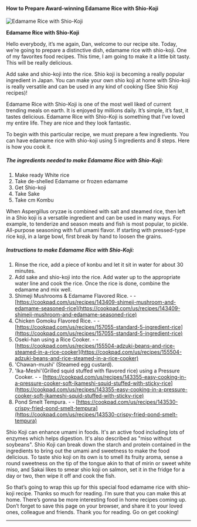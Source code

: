             

#### How to Prepare Award-winning Edamame Rice with Shio-Koji

![Edamame Rice with Shio-Koji](https://img-global.cpcdn.com/recipes/5645990792003584/751x532cq70/edamame-rice-with-shio-koji-recipe-main-photo.jpg)

**Edamame Rice with Shio-Koji**

Hello everybody, it’s me again, Dan, welcome to our recipe site. Today, we’re going to prepare a distinctive dish, edamame rice with shio-koji. One of my favorites food recipes. This time, I am going to make it a little bit tasty. This will be really delicious.

Add sake and shio-koji into the rice. Shio koji is becoming a really popular ingredient in Japan. You can make your own shio koji at home with Shio-koji is really versatile and can be used in any kind of cooking (See Shio Koji recipes)!

Edamame Rice with Shio-Koji is one of the most well liked of current trending meals on earth. It is enjoyed by millions daily. It’s simple, it’s fast, it tastes delicious. Edamame Rice with Shio-Koji is something that I’ve loved my entire life. They are nice and they look fantastic.

To begin with this particular recipe, we must prepare a few ingredients. You can have edamame rice with shio-koji using 5 ingredients and 8 steps. Here is how you cook it.

##### The ingredients needed to make Edamame Rice with Shio-Koji:

1.  Make ready White rice
2.  Take de-shelled Edamame or frozen edamame
3.  Get Shio-koji
4.  Take Sake
5.  Take cm Kombu

When Aspergillus oryzae is combined with salt and steamed rice, then left in a Shio koji is a versatile ingredient and can be used in many ways. For example, to tenderize and season meats and fish is most popular, to pickle. All-purpose seasoning with full umami flavor. If starting with pressed-type rice koji, in a large bowl, first break by hand to loosen the grains.

##### Instructions to make Edamame Rice with Shio-Koji:

1.  Rinse the rice, add a piece of konbu and let it sit in water for about 30 minutes.
2.  Add sake and shio-koji into the rice. Add water up to the appropriate water line and cook the rice. Once the rice is done, combine the edamame and mix well.
3.  Shimeji Mushrooms & Edamame Flavored Rice. - - [https://cookpad.com/us/recipes/143409-shimeji-mushroom-and-edamame-seasoned-rice](https://cookpad.com/us/recipes/143409-shimeji-mushroom-and-edamame-seasoned-rice)
4.  Chicken Gomoku Flavored Rice. - - [https://cookpad.com/us/recipes/157055-standard-5-ingredient-rice](https://cookpad.com/us/recipes/157055-standard-5-ingredient-rice)
5.  Oseki-han using a Rice Cooker. - - [https://cookpad.com/us/recipes/155504-adzuki-beans-and-rice-steamed-in-a-rice-cooker](https://cookpad.com/us/recipes/155504-adzuki-beans-and-rice-steamed-in-a-rice-cooker)
6.  'Chawan-mushi' (Steamed egg custard).
7.  'Ika-Meshi'(Grilled squid stuffed with flavored rice) using a Pressure Cooker. - - [https://cookpad.com/us/recipes/143355-easy-cooking-in-a-pressure-cooker-soft-ikameshi-squid-stuffed-with-sticky-rice](https://cookpad.com/us/recipes/143355-easy-cooking-in-a-pressure-cooker-soft-ikameshi-squid-stuffed-with-sticky-rice)
8.  Pond Smelt Tempura. - - [https://cookpad.com/us/recipes/143530-crispy-fried-pond-smelt-tempura](https://cookpad.com/us/recipes/143530-crispy-fried-pond-smelt-tempura)

Shio Koji can enhance umami in foods. It's an active food including lots of enzymes which helps digestion. It's also described as "miso without soybeans". Shio Koji can break down the starch and protein contained in the ingredients to bring out the umami and sweetness to make the food delicious. To taste shio koji on its own is to smell its fruity aroma, sense a round sweetness on the tip of the tongue akin to that of mirin or sweet white miso, and Sakai likes to smear shio koji on salmon, set it in the fridge for a day or two, then wipe it off and cook the fish.

So that’s going to wrap this up for this special food edamame rice with shio-koji recipe. Thanks so much for reading. I’m sure that you can make this at home. There’s gonna be more interesting food in home recipes coming up. Don’t forget to save this page on your browser, and share it to your loved ones, colleague and friends. Thank you for reading. Go on get cooking!

* * *